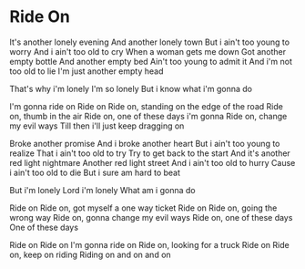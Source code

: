 # Ride On

It's another lonely evening
And another lonely town
But i ain't too young to worry
And i ain't too old to cry
When a woman gets me down
Got another empty bottle
And another empty bed
Ain't too young to admit it
And i'm not too old to lie
I'm just another empty head

That's why i'm lonely
I'm so lonely
But i know what i'm gonna do  

I'm gonna ride on
Ride on
Ride on, standing on the edge of the road
Ride on, thumb in the air
Ride on, one of these days i'm gonna
Ride on, change my evil ways
Till then i'll just keep dragging on

Broke another promise
And i broke another heart
But i ain't too young to realize
That i ain't too old to try
Try to get back to the start
And it's another red light nightmare
Another red light street
And i ain't too old to hurry
Cause i ain't too old to die
But i sure am hard to beat

But i'm lonely
Lord i'm lonely
What am i gonna do  

Ride on
Ride on, got myself a one way ticket
Ride on
Ride on, going the wrong way
Ride on, gonna change my evil ways
Ride on, one of these days
One of these days

Ride on
Ride on
I'm gonna ride on
Ride on, looking for a truck
Ride on
Ride on, keep on riding
Riding on and on and on